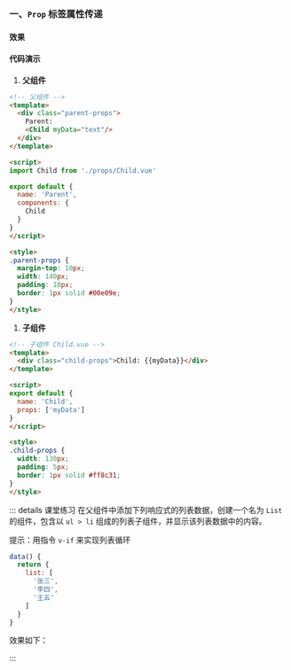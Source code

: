 ### 一、`Prop` 标签属性传递

#### 效果

<ClientOnly>
  <Props />
</ClientOnly>

#### 代码演示

1. **父组件**

```html
<!-- 父组件 -->
<template>
  <div class="parent-props">
    Parent: 
    <Child myData="text"/>
  </div>
</template>

<script>
import Child from './props/Child.vue'

export default {
  name: 'Parent',
  components: {
    Child
  }
}
</script>

<style>
.parent-props {
  margin-top: 10px;
  width: 140px;
  padding: 10px;
  border: 1px solid #00e09e;
}
</style>
```

1. **子组件**

```html
<!-- 子组件 Child.vue -->
<template>
  <div class="child-props">Child: {{myData}}</div>
</template>

<script>
export default {
  name: 'Child',
  props: ['myData']
}
</script>

<style>
.child-props {
  width: 130px;
  padding: 5px;
  border: 1px solid #ff8c31;
}
</style>
```

::: details 课堂练习
在父组件中添加下列响应式的列表数据，创建一个名为 `List` 的组件，包含以 `ul > li` 组成的列表子组件，并显示该列表数据中的内容。

提示：用指令 `v-if` 来实现列表循环

```js
data() {
  return {
    list: [
      '张三',
      '李四',
      '王五'
    ]
  }
}
```

效果如下：

<ClientOnly>
  <PropsPractice />
</ClientOnly>

:::